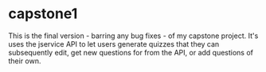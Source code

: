 # capstone1
This is the final version - barring any bug fixes - of my capstone project. It's uses the jservice API to let users generate quizzes that they can subsequently edit, get new questions for from the API, or add questions of their own.
